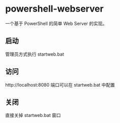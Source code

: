 # powershell-webserver
一个基于 PowerShell 的简单 Web Server 的实现。

## 启动 
管理员方式执行 startweb.bat 

## 访问
http://localhost:8080 端口可以在 startweb.bat 中配置

## 关闭
直接关掉 startweb.bat 窗口
